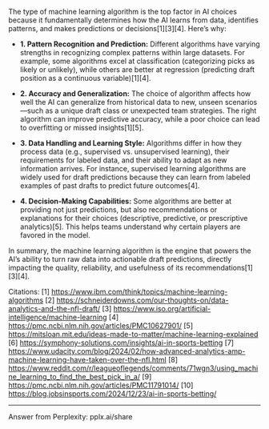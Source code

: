 The type of machine learning algorithm is the top factor in AI choices because it fundamentally determines how the AI learns from data, identifies patterns, and makes predictions or decisions[1][3][4]. Here’s why:

- **1. Pattern Recognition and Prediction:** Different algorithms have varying strengths in recognizing complex patterns within large datasets. For example, some algorithms excel at classification (categorizing picks as likely or unlikely), while others are better at regression (predicting draft position as a continuous variable)[1][4].

- **2. Accuracy and Generalization:** The choice of algorithm affects how well the AI can generalize from historical data to new, unseen scenarios—such as a unique draft class or unexpected team strategies. The right algorithm can improve predictive accuracy, while a poor choice can lead to overfitting or missed insights[1][5].

- **3. Data Handling and Learning Style:** Algorithms differ in how they process data (e.g., supervised vs. unsupervised learning), their requirements for labeled data, and their ability to adapt as new information arrives. For instance, supervised learning algorithms are widely used for draft predictions because they can learn from labeled examples of past drafts to predict future outcomes[4].

- **4. Decision-Making Capabilities:** Some algorithms are better at providing not just predictions, but also recommendations or explanations for their choices (descriptive, predictive, or prescriptive analytics)[5]. This helps teams understand why certain players are favored in the model.

In summary, the machine learning algorithm is the engine that powers the AI’s ability to turn raw data into actionable draft predictions, directly impacting the quality, reliability, and usefulness of its recommendations[1][3][4].

Citations:
[1] https://www.ibm.com/think/topics/machine-learning-algorithms
[2] https://schneiderdowns.com/our-thoughts-on/data-analytics-and-the-nfl-draft/
[3] https://www.iso.org/artificial-intelligence/machine-learning
[4] https://pmc.ncbi.nlm.nih.gov/articles/PMC10627901/
[5] https://mitsloan.mit.edu/ideas-made-to-matter/machine-learning-explained
[6] https://symphony-solutions.com/insights/ai-in-sports-betting
[7] https://www.udacity.com/blog/2024/02/how-advanced-analytics-amp-machine-learning-have-taken-over-the-nfl.html
[8] https://www.reddit.com/r/leagueoflegends/comments/71wgn3/using_machine_learning_to_find_the_best_pick_in_a/
[9] https://pmc.ncbi.nlm.nih.gov/articles/PMC11791014/
[10] https://blog.jobsinsports.com/2024/12/23/ai-in-sports-betting/

---
Answer from Perplexity: pplx.ai/share
